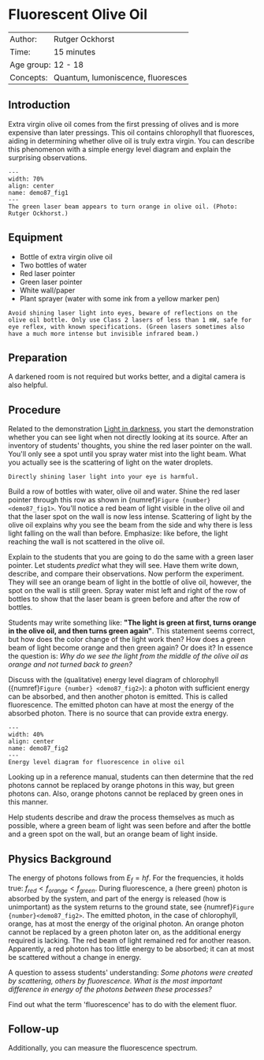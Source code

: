 # Fluorescent Olive Oil

<table style="width: 100%; border-collapse: collapse; border: none;">
    <tr style="background-color: var(--background-color);">  
        <td style="text-align: left; padding: 3px; border: none; color: var(--text-color)">Author:</td>
        <td style="text-align: left; padding: 3px; border: none; color: var(--text-color)">Rutger Ockhorst</td>
    </tr>
    <tr style="background-color: var(--background-color);"> 
        <td style="text-align: left; padding: 3px; border: none; color: var(--text-color)">Time:</td>
        <td style="text-align: left; padding: 3px; border: none; color: var(--text-color)">15 minutes</td>
    </tr>
    <tr style="background-color: var(--background-color);"> 
        <td style="text-align: left; padding: 3px; border: none; color: var(--text-color)">Age group:</td>
        <td style="text-align: left; padding: 3px; border: none; color: var(--text-color)">12 - 18</td>
    </tr>
    <tr style="background-color: var(--background-color);"> 
        <td style="text-align: left; padding: 3px; border: none; color: var(--text-color)">Concepts:</td>
        <td style="text-align: left; padding: 3px; border: none; color: var(--text-color)">Quantum, lumoniscence, fluoresces</td>
    </tr>
</table>

## Introduction

Extra virgin olive oil comes from the first pressing of olives and is more expensive than later pressings. This oil contains chlorophyll that fluoresces, aiding in determining whether olive oil is truly extra virgin. You can describe this phenomenon with a simple energy level diagram and explain the surprising observations.

```{figure} demo87_figure1.jpg
---
width: 70%
align: center
name: demo87_fig1
---
The green laser beam appears to turn orange in olive oil. (Photo: Rutger Ockhorst.) 
```

## Equipment

- Bottle of extra virgin olive oil
- Two bottles of water
- Red laser pointer
- Green laser pointer
- White wall/paper
- Plant sprayer (water with some ink from a yellow marker pen)

```{warning}
Avoid shining laser light into eyes, beware of reflections on the olive oil bottle. Only use Class 2 lasers of less than 1 mW, safe for eye reflex, with known specifications. (Green lasers sometimes also have a much more intense but invisible infrared beam.)
```

## Preparation

A darkened room is not required but works better, and a digital camera is also helpful.

## Procedure

Related to the demonstration [Light in darkness](../demo03/demo03.md), you start the demonstration whether you can see light when not directly looking at its source. After an inventory of students' thoughts, you shine the red laser pointer on the wall. You'll only see a spot until you spray water mist into the light beam. What you actually see is the scattering of light on the water droplets. 

```{warning}
Directly shining laser light into your eye is harmful.
```

Build a row of bottles with water, olive oil and water. Shine the red laser pointer through this row as shown in {numref}`Figure {number} <demo87_fig1>`. You'll notice a red beam of light visible in the olive oil and that the laser spot on the wall is now less intense. Scattering of light by the olive oil explains why you see the beam from the side and why there is less light falling on the wall than before. Emphasize: like before, the light reaching the wall is not scattered in the olive oil.

Explain to the students that you are going to do the same with a green laser pointer. Let students *predict* what they will see. Have them write down, describe, and compare their observations. Now perform the experiment. They will see an orange beam of light in the bottle of olive oil, however, the spot on the wall is still green. Spray water mist left and right of the row of bottles to show that the laser beam is green before and after the row of bottles.

Students may write something like: **"The light is green at first, turns orange in the olive oil, and then turns green again"**. This statement seems correct, but how does the color change of the light work then? How does a green beam of light become orange and then green again? Or does it? In essence the question is: *Why do we see the light from the middle of the olive oil as orange and not turned back to green?*

Discuss with the (qualitative) energy level diagram of chlorophyll ({numref}`Figure {number} <demo87_fig2>`): a photon with sufficient energy can be absorbed, and then another photon is emitted. This is called fluorescence. The emitted photon can have at most the energy of the absorbed photon. There is no source that can provide extra energy.

```{figure} demo87_figure2.png
---
width: 40%
align: center
name: demo87_fig2
---
Energy level diagram for fluorescence in olive oil
```

Looking up in a reference manual, students can then determine that the red photons cannot be replaced by orange photons in this way, but green photons can. Also, orange photons cannot be replaced by green ones in this manner.

Help students describe and draw the process themselves as much as possible, where a green beam of light was seen before and after the bottle and a green spot on the wall, but an orange beam of light inside.

## Physics Background

The energy of photons follows from $E_f = hf$. For the frequencies, it holds true: $f_{red} < f_{orange} < f_{green}$. During fluorescence, a (here green) photon is absorbed by the system, and part of the energy is released (how is unimportant) as the system returns to the ground state, see {numref}`Figure {number}<demo87_fig2>`. The emitted photon, in the case of chlorophyll, orange, has at most the energy of the original photon. An orange photon cannot be replaced by a green photon later on, as the additional energy required is lacking. The red beam of light remained red for another reason. Apparently, a red photon has too little energy to be absorbed; it can at most be scattered without a change in energy.

A question to assess students' understanding: *Some photons were created by scattering, others by fluorescence. What is the most important difference in energy of the photons between these processes?*

Find out what the term 'fluorescence' has to do with the element fluor.

## Follow-up

Additionally, you can measure the fluorescence spectrum.